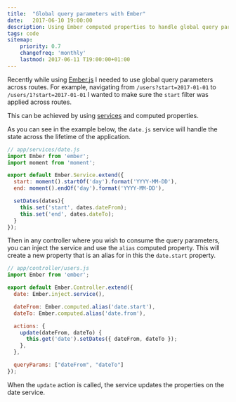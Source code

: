 ```yaml
---
title:  "Global query parameters with Ember"
date:   2017-06-10 19:00:00
description: Using Ember computed properties to handle global query parameters
tags: code
sitemap:
    priority: 0.7
    changefreq: 'monthly'
    lastmod: 2017-06-11 T19:00:00+01:00
---
```


Recently while using [Ember.js](https://www.emberjs.com/) I needed to use global query parameters across routes. For example, navigating from `/users?start=2017-01-01` to `/users/1?start=2017-01-01` I wanted to make sure the `start` filter was applied across routes.

This can be achieved by using [services](https://guides.emberjs.com/v2.13.0/applications/services/) and computed properties.

As you can see in the example below, the `date.js` service will handle the state across the lifetime of the application.

```js
// app/services/date.js
import Ember from 'ember';
import moment from 'moment';

export default Ember.Service.extend({
  start: moment().startOf('day').format('YYYY-MM-DD'),
  end: moment().endOf('day').format('YYYY-MM-DD'),

  setDates(dates){
    this.set('start', dates.dateFrom);
    this.set('end', dates.dateTo);
  }
});
```

Then in any controller where you wish to consume the query parameters, you can inject the service and use the `alias` computed property. This will create a new property that is an alias for in this the `date.start` property.

```js
// app/controller/users.js
import Ember from 'ember';

export default Ember.Controller.extend({
  date: Ember.inject.service(),

  dateFrom: Ember.computed.alias('date.start'),
  dateTo: Ember.computed.alias('date.from'),

  actions: {
    update(dateFrom, dateTo) {
      this.get('date').setDates({ dateFrom, dateTo });
    },
  },

  queryParams: ["dateFrom", "dateTo"]
});
```

When the `update` action is called, the service updates the properties on the date service.
